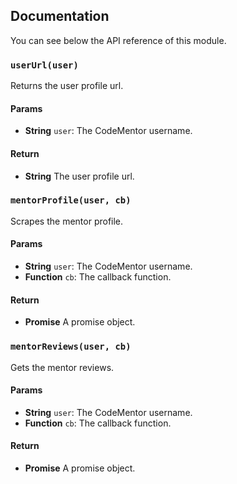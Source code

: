 ## Documentation

You can see below the API reference of this module.

### `userUrl(user)`
Returns the user profile url.

#### Params
- **String** `user`: The CodeMentor username.

#### Return
- **String** The user profile url.

### `mentorProfile(user, cb)`
Scrapes the mentor profile.

#### Params
- **String** `user`: The CodeMentor username.
- **Function** `cb`: The callback function.

#### Return
- **Promise** A promise object.

### `mentorReviews(user, cb)`
Gets the mentor reviews.

#### Params
- **String** `user`: The CodeMentor username.
- **Function** `cb`: The callback function.

#### Return
- **Promise** A promise object.

